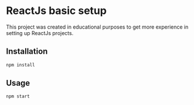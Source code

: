 # ReactJs basic setup

This project was created in educational purposes to get more experience in setting up ReactJs projects.

## Installation

```bash
npm install
```

## Usage

```bash
npm start
```
